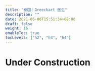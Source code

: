 ```yaml
---
title: "泰国｜Greechart 医生"
description: ""
date: 2021-06-06T15:51:34+08:00
draft: false
weight: 16
enableToc: true
tocLevels: ["h2", "h3", "h4"]
---
```

# Under Construction